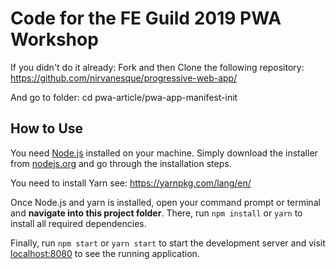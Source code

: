 # Code for the FE Guild 2019 PWA Workshop

If you didn't do it already: Fork and then Clone the following repository: https://github.com/nirvanesque/progressive-web-app/

And go to folder: cd pwa-article/pwa-app-manifest-init


## How to Use
You need [Node.js](https://nodejs.org) installed on your machine. Simply download the installer from [nodejs.org](https://nodejs.org) and go through the installation steps.

You need to install Yarn see: https://yarnpkg.com/lang/en/

Once Node.js and yarn is installed, open your command prompt or terminal and **navigate into this project folder**. There, run `npm install` or `yarn` to install all required dependencies.

Finally, run `npm start` or `yarn start` to start the development server and visit [localhost:8080](http://localhost:8080) to see the running application.